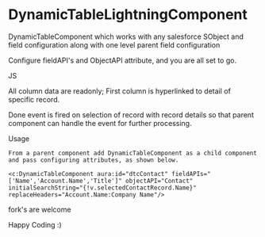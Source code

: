 # DynamicTableLightningComponent
DynamicTableComponent which works with any salesforce SObject and field configuration along with one level parent field configuration

Configure fieldAPI's and ObjectAPI attribute, and you are all set to go.

JS

All column data are readonly; First column is hyperlinked to detail of specific record.

Done event is fired on selection of record with record details so that parent component can handle the event for further processing.

Usage
	
	From a parent component add DynamicTableComponent as a child component and pass configuring attributes, as shown below.
	
	<c:DynamicTableComponent aura:id="dtcContact" fieldAPIs="['Name','Account.Name','Title']" objectAPI="Contact" initialSearchString="{!v.selectedContactRecord.Name}" replaceHeaders="Account.Name:Company Name"/>
	
	
fork's are welcome

Happy Coding :)
